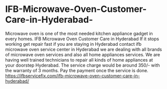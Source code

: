 # IFB-Microwave-Oven-Customer-Care-in-Hyderabad-
Microwave oven is one of the most needed kitchen appliance gadget in every homes. IFB Microwave Oven Customer Care in Hyderabad If it stops working get repair fast if you are staying in Hyderabad contact ifb microwave oven service center in Hyderabad we are dealing with all brands of microwave oven services and also all home appliances services. We are having well trained technicians to repair all kinds of home appliances at your doorstep Hyderabad. The service charge would be around 350/- with the warranty of 3 months. Pay the payment once the service is done. https://ifbservicefix.com/ifb-microwave-oven-customer-care-in-hyderabad/
